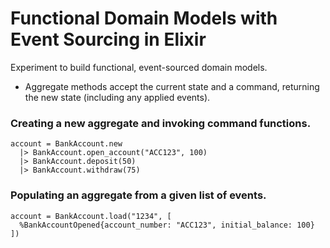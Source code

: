 # Functional Domain Models with Event Sourcing in Elixir

Experiment to build functional, event-sourced domain models.

- Aggregate methods accept the current state and a command, returning the new state (including any applied events).

### Creating a new aggregate and invoking command functions.

```
account = BankAccount.new
  |> BankAccount.open_account("ACC123", 100)
  |> BankAccount.deposit(50)
  |> BankAccount.withdraw(75)
```

### Populating an aggregate from a given list of events.

```
account = BankAccount.load("1234", [
  %BankAccountOpened{account_number: "ACC123", initial_balance: 100}
])
```
